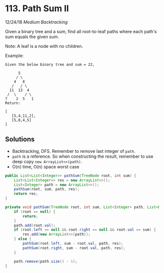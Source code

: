 # 113. Path Sum II
12/24/18
*Medium* *Backtracking*

Given a binary tree and a sum, find all root-to-leaf paths where each path's sum equals the given sum.

Note: A leaf is a node with no children.

Example:
```
Given the below binary tree and sum = 22,

      5
     / \
    4   8
   /   / \
  11  13  4
 /  \    / \
7    2  5   1
Return:

[
   [5,4,11,2],
   [5,8,4,5]
]
```

## Solutions
* Backtracking, DFS. Remember to remove last integer of `path`.
* `path` is a reference. So when constructing the result, remember to use deep copy `new ArrayList<>(path)`.
* O(n) time, O(n) space worst case
```Java
public List<List<Integer>> pathSum(TreeNode root, int sum) {
    List<List<Integer>> res = new ArrayList<>();
    List<Integer> path = new ArrayList<>();
    pathSum(root, sum, path, res);
    return res;
}

private void pathSum(TreeNode root, int sum, List<Integer> path, List<List<Integer>> res) {
    if (root == null) {
        return;
    }
    path.add(root.val);
    if (root.left == null && root.right == null && root.val == sum) {
        res.add(new ArrayList<>(path));
    } else {
        pathSum(root.left, sum - root.val, path, res);
        pathSum(root.right, sum - root.val, path, res);     
    }

    path.remove(path.size() - 1);
}
```
